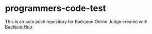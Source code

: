 # programmers-code-test
This is an auto push repository for Baekjoon Online Judge created with [BaekjoonHub](https://github.com/BaekjoonHub/BaekjoonHub).

